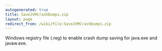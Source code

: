 ```yaml
---
autogenerated: true
title: SaveJVMCrashDumps.zip
layout: page
redirect_from: /wiki/File:SaveJVMCrashDumps.zip
---
```


Windows registry file (.reg) to enable crash dump saving for java.exe
and javaw.exe.
